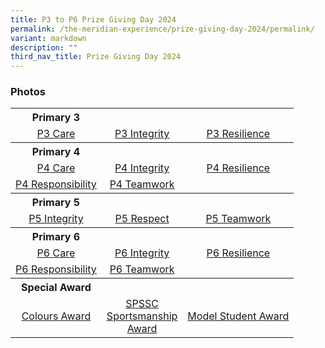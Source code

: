 ```yaml
---
title: P3 to P6 Prize Giving Day 2024
permalink: /the-meridian-experience/prize-giving-day-2024/permalink/
variant: markdown
description: ""
third_nav_title: Prize Giving Day 2024
---
```

<h3>Photos</h3>

<table style="width:100%">
	<tbody>
		<tr>
			<th>Primary 3</th>
			<th></th>
			<th></th>
		</tr>
		<tr>
        <td style="text-align:center"><a target="_blank" href="https://photos.app.goo.gl/dNq3xgijTHB7CCN76">P3 Care</a></td>
        <td style="text-align:center"><a target="_blank" href="https://photos.app.goo.gl/ZxTvuLCpEJS8L6jV9">P3 Integrity</a></td>
        <td style="text-align:center"><a target="_blank" href="https://photos.app.goo.gl/6zkPychXGQpbVkR46">P3 Resilience</a></td>
    </tr>
		<tr>
			<th>Primary 4</th>
			<th></th>
			<th></th>
		</tr>
		<tr>
        <td style="text-align:center"><a target="_blank" href="https://photos.app.goo.gl/tkWozTJvfwtEeVca6">P4 Care</a></td>
        <td style="text-align:center"><a target="_blank" href="https://photos.app.goo.gl/mLVVB2UfHSUqKPa37">P4 Integrity</a></td>
        <td style="text-align:center"><a target="_blank" href="https://photos.app.goo.gl/qNygzLiUYQzproJx9">P4 Resilience</a></td>
    </tr>
		<tr>
        <td style="text-align:center"><a target="_blank" href="https://photos.app.goo.gl/TVcYri4S6HWhHXJk9">P4 Responsibility</a></td>
        <td style="text-align:center"><a target="_blank" href="https://photos.app.goo.gl/JugkmZJMRNFDtuAB8">P4 Teamwork</a></td>
        <td></td>
    </tr>
		<tr>
			<th>Primary 5</th>
			<th></th>
			<th></th>
		</tr>
		<tr>
        <td style="text-align:center"><a target="_blank" href="https://photos.app.goo.gl/MXve5aG1ns1bKMG3A">P5 Integrity</a></td>
        <td style="text-align:center"><a target="_blank" href="https://photos.app.goo.gl/KtfGXWJxKoBuswB38">P5 Respect</a></td>
        <td style="text-align:center"><a target="_blank" href="https://photos.app.goo.gl/gXjbjqvhfiUVALe4A">P5 Teamwork</a></td>
    </tr>
		<tr>
			<th>Primary 6</th>
			<th></th>
			<th></th>
		</tr>
		<tr>
        <td style="text-align:center"><a href="">P6 Care</a></td>
         <td style="text-align:center"><a href="">P6 Integrity</a></td>
        <td style="text-align:center"><a href="">P6 Resilience</a></td>
    </tr>
	<tr>
        <td style="text-align:center"><a href="">P6 Responsibility</a></td>
        <td style="text-align:center"><a href="">P6 Teamwork</a></td>
        <td></td>
    </tr>
		<tr>
			<th>Special Award</th>
			<th></th>
			<th></th>
		</tr>
		<tr>
        <td style="text-align:center"><a href="https://photos.google.com/share/AF1QipO4BNBYueYY7SZbqy5DgfMejq0H34oYKojPWoEs8_olMfLn2589G6MRsLqnCw5LxA/photo/AF1QipMiJW9iqgdWYZDnuCY4dmQ44RuBdRnZTmzkoPDl?key=cmFjMS02cmlpMld6a18wTTNhbTdDS0MtYms4eXZ3">Colours Award</a></td>
        <td style="text-align:center"><a href="https://photos.google.com/share/AF1QipO4iHz_72ZYh90ECpbhPL7uNBnQGhjSdV1a7F5gFcwga8JBgXDf1t0iFF9vM_oiXQ/photo/AF1QipMMKbmNYnRnhqmDPVyjn1BNLbAyu3BAyvnNQ4Rp?key=SHRGNTFPb1lhSVVlOWtaUXVaU3FWVUZzYXRHSE5n">SPSSC <br>Sportsmanship<br> Award</a></td>
         <td style="text-align:center"><a href="https://photos.google.com/share/AF1QipNQx0llKA7meZBXkrAiUY5LxJaSdxsSRSetrcmUlfkSI4QcDANlWuRH0_INNDTF1Q/photo/AF1QipOhl_fdjSj64IpPVBwL-3qgx3aS9J9OkcViEm1j?key=akQ0b0tzd0szeVBmWUNpbjZjNFlvd1gxak9lc3hR">Model Student Award</a></td>
    </tr>
		</tbody></table>